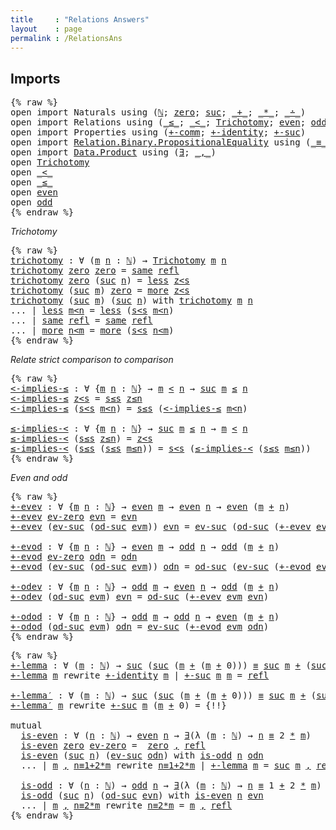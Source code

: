 ```yaml
---
title     : "Relations Answers"
layout    : page
permalink : /RelationsAns
---
```


## Imports

<pre class="Agda">{% raw %}
<a name="110" class="Keyword"
      >open</a
      ><a name="114"
      > </a
      ><a name="115" class="Keyword"
      >import</a
      ><a name="121"
      > </a
      ><a name="122" class="Module"
      >Naturals</a
      ><a name="130"
      > </a
      ><a name="131" class="Keyword"
      >using</a
      ><a name="136"
      > </a
      ><a name="137" class="Symbol"
      >(</a
      ><a name="138" href="Naturals.html#1064" class="Datatype"
      >&#8469;</a
      ><a name="139" class="Symbol"
      >;</a
      ><a name="140"
      > </a
      ><a name="141" href="Naturals.html#1080" class="InductiveConstructor"
      >zero</a
      ><a name="145" class="Symbol"
      >;</a
      ><a name="146"
      > </a
      ><a name="147" href="Naturals.html#1091" class="InductiveConstructor"
      >suc</a
      ><a name="150" class="Symbol"
      >;</a
      ><a name="151"
      > </a
      ><a name="152" href="Naturals.html#9439" class="Primitive Operator"
      >_+_</a
      ><a name="155" class="Symbol"
      >;</a
      ><a name="156"
      > </a
      ><a name="157" href="Naturals.html#12016" class="Primitive Operator"
      >_*_</a
      ><a name="160" class="Symbol"
      >;</a
      ><a name="161"
      > </a
      ><a name="162" href="Naturals.html#13851" class="Primitive Operator"
      >_&#8760;_</a
      ><a name="165" class="Symbol"
      >)</a
      ><a name="166"
      >
</a
      ><a name="167" class="Keyword"
      >open</a
      ><a name="171"
      > </a
      ><a name="172" class="Keyword"
      >import</a
      ><a name="178"
      > </a
      ><a name="179" class="Module"
      >Relations</a
      ><a name="188"
      > </a
      ><a name="189" class="Keyword"
      >using</a
      ><a name="194"
      > </a
      ><a name="195" class="Symbol"
      >(</a
      ><a name="196" href="Relations.html#1114" class="Datatype Operator"
      >_&#8804;_</a
      ><a name="199" class="Symbol"
      >;</a
      ><a name="200"
      > </a
      ><a name="201" href="Relations.html#15375" class="Datatype Operator"
      >_&lt;_</a
      ><a name="204" class="Symbol"
      >;</a
      ><a name="205"
      > </a
      ><a name="206" href="Relations.html#16129" class="Datatype"
      >Trichotomy</a
      ><a name="216" class="Symbol"
      >;</a
      ><a name="217"
      > </a
      ><a name="218" href="Relations.html#17213" class="Datatype"
      >even</a
      ><a name="222" class="Symbol"
      >;</a
      ><a name="223"
      > </a
      ><a name="224" href="Relations.html#17311" class="Datatype"
      >odd</a
      ><a name="227" class="Symbol"
      >)</a
      ><a name="228"
      >
</a
      ><a name="229" class="Keyword"
      >open</a
      ><a name="233"
      > </a
      ><a name="234" class="Keyword"
      >import</a
      ><a name="240"
      > </a
      ><a name="241" class="Module"
      >Properties</a
      ><a name="251"
      > </a
      ><a name="252" class="Keyword"
      >using</a
      ><a name="257"
      > </a
      ><a name="258" class="Symbol"
      >(</a
      ><a name="259" href="Properties.html#17070" class="Function"
      >+-comm</a
      ><a name="265" class="Symbol"
      >;</a
      ><a name="266"
      > </a
      ><a name="267" href="Properties.html#16853" class="Function"
      >+-identity</a
      ><a name="277" class="Symbol"
      >;</a
      ><a name="278"
      > </a
      ><a name="279" href="Properties.html#16962" class="Function"
      >+-suc</a
      ><a name="284" class="Symbol"
      >)</a
      ><a name="285"
      >
</a
      ><a name="286" class="Keyword"
      >open</a
      ><a name="290"
      > </a
      ><a name="291" class="Keyword"
      >import</a
      ><a name="297"
      > </a
      ><a name="298" href="https://agda.github.io/agda-stdlib/Relation.Binary.PropositionalEquality.html#1" class="Module"
      >Relation.Binary.PropositionalEquality</a
      ><a name="335"
      > </a
      ><a name="336" class="Keyword"
      >using</a
      ><a name="341"
      > </a
      ><a name="342" class="Symbol"
      >(</a
      ><a name="343" href="https://agda.github.io/agda-stdlib/Agda.Builtin.Equality.html#83" class="Datatype Operator"
      >_&#8801;_</a
      ><a name="346" class="Symbol"
      >;</a
      ><a name="347"
      > </a
      ><a name="348" href="https://agda.github.io/agda-stdlib/Agda.Builtin.Equality.html#140" class="InductiveConstructor"
      >refl</a
      ><a name="352" class="Symbol"
      >;</a
      ><a name="353"
      > </a
      ><a name="354" href="https://agda.github.io/agda-stdlib/Relation.Binary.PropositionalEquality.Core.html#565" class="Function"
      >sym</a
      ><a name="357" class="Symbol"
      >)</a
      ><a name="358"
      >
</a
      ><a name="359" class="Keyword"
      >open</a
      ><a name="363"
      > </a
      ><a name="364" class="Keyword"
      >import</a
      ><a name="370"
      > </a
      ><a name="371" href="https://agda.github.io/agda-stdlib/Data.Product.html#1" class="Module"
      >Data.Product</a
      ><a name="383"
      > </a
      ><a name="384" class="Keyword"
      >using</a
      ><a name="389"
      > </a
      ><a name="390" class="Symbol"
      >(</a
      ><a name="391" href="https://agda.github.io/agda-stdlib/Data.Product.html#823" class="Function"
      >&#8707;</a
      ><a name="392" class="Symbol"
      >;</a
      ><a name="393"
      > </a
      ><a name="394" href="https://agda.github.io/agda-stdlib/Data.Product.html#509" class="InductiveConstructor Operator"
      >_,_</a
      ><a name="397" class="Symbol"
      >)</a
      ><a name="398"
      >
</a
      ><a name="399" class="Keyword"
      >open</a
      ><a name="403"
      > </a
      ><a name="404" href="Relations.html#16129" class="Module"
      >Trichotomy</a
      ><a name="414"
      >
</a
      ><a name="415" class="Keyword"
      >open</a
      ><a name="419"
      > </a
      ><a name="420" href="Relations.html#15375" class="Module Operator"
      >_&lt;_</a
      ><a name="423"
      >
</a
      ><a name="424" class="Keyword"
      >open</a
      ><a name="428"
      > </a
      ><a name="429" href="Relations.html#1114" class="Module Operator"
      >_&#8804;_</a
      ><a name="432"
      >
</a
      ><a name="433" class="Keyword"
      >open</a
      ><a name="437"
      > </a
      ><a name="438" href="Relations.html#17213" class="Module"
      >even</a
      ><a name="442"
      >
</a
      ><a name="443" class="Keyword"
      >open</a
      ><a name="447"
      > </a
      ><a name="448" href="Relations.html#17311" class="Module"
      >odd</a
      >
{% endraw %}</pre>

*Trichotomy*

<pre class="Agda">{% raw %}
<a name="491" href="RelationsAns.html#491" class="Function"
      >trichotomy</a
      ><a name="501"
      > </a
      ><a name="502" class="Symbol"
      >:</a
      ><a name="503"
      > </a
      ><a name="504" class="Symbol"
      >&#8704;</a
      ><a name="505"
      > </a
      ><a name="506" class="Symbol"
      >(</a
      ><a name="507" href="RelationsAns.html#507" class="Bound"
      >m</a
      ><a name="508"
      > </a
      ><a name="509" href="RelationsAns.html#509" class="Bound"
      >n</a
      ><a name="510"
      > </a
      ><a name="511" class="Symbol"
      >:</a
      ><a name="512"
      > </a
      ><a name="513" href="Naturals.html#1064" class="Datatype"
      >&#8469;</a
      ><a name="514" class="Symbol"
      >)</a
      ><a name="515"
      > </a
      ><a name="516" class="Symbol"
      >&#8594;</a
      ><a name="517"
      > </a
      ><a name="518" href="Relations.html#16129" class="Datatype"
      >Trichotomy</a
      ><a name="528"
      > </a
      ><a name="529" href="RelationsAns.html#507" class="Bound"
      >m</a
      ><a name="530"
      > </a
      ><a name="531" href="RelationsAns.html#509" class="Bound"
      >n</a
      ><a name="532"
      >
</a
      ><a name="533" href="RelationsAns.html#491" class="Function"
      >trichotomy</a
      ><a name="543"
      > </a
      ><a name="544" href="Naturals.html#1080" class="InductiveConstructor"
      >zero</a
      ><a name="548"
      > </a
      ><a name="549" href="Naturals.html#1080" class="InductiveConstructor"
      >zero</a
      ><a name="553"
      > </a
      ><a name="554" class="Symbol"
      >=</a
      ><a name="555"
      > </a
      ><a name="556" href="Relations.html#16208" class="InductiveConstructor"
      >same</a
      ><a name="560"
      > </a
      ><a name="561" href="https://agda.github.io/agda-stdlib/Agda.Builtin.Equality.html#140" class="InductiveConstructor"
      >refl</a
      ><a name="565"
      >
</a
      ><a name="566" href="RelationsAns.html#491" class="Function"
      >trichotomy</a
      ><a name="576"
      > </a
      ><a name="577" href="Naturals.html#1080" class="InductiveConstructor"
      >zero</a
      ><a name="581"
      > </a
      ><a name="582" class="Symbol"
      >(</a
      ><a name="583" href="Naturals.html#1091" class="InductiveConstructor"
      >suc</a
      ><a name="586"
      > </a
      ><a name="587" href="RelationsAns.html#587" class="Bound"
      >n</a
      ><a name="588" class="Symbol"
      >)</a
      ><a name="589"
      > </a
      ><a name="590" class="Symbol"
      >=</a
      ><a name="591"
      > </a
      ><a name="592" href="Relations.html#16162" class="InductiveConstructor"
      >less</a
      ><a name="596"
      > </a
      ><a name="597" href="Relations.html#15401" class="InductiveConstructor"
      >z&lt;s</a
      ><a name="600"
      >
</a
      ><a name="601" href="RelationsAns.html#491" class="Function"
      >trichotomy</a
      ><a name="611"
      > </a
      ><a name="612" class="Symbol"
      >(</a
      ><a name="613" href="Naturals.html#1091" class="InductiveConstructor"
      >suc</a
      ><a name="616"
      > </a
      ><a name="617" href="RelationsAns.html#617" class="Bound"
      >m</a
      ><a name="618" class="Symbol"
      >)</a
      ><a name="619"
      > </a
      ><a name="620" href="Naturals.html#1080" class="InductiveConstructor"
      >zero</a
      ><a name="624"
      > </a
      ><a name="625" class="Symbol"
      >=</a
      ><a name="626"
      > </a
      ><a name="627" href="Relations.html#16254" class="InductiveConstructor"
      >more</a
      ><a name="631"
      > </a
      ><a name="632" href="Relations.html#15401" class="InductiveConstructor"
      >z&lt;s</a
      ><a name="635"
      >
</a
      ><a name="636" href="RelationsAns.html#491" class="Function"
      >trichotomy</a
      ><a name="646"
      > </a
      ><a name="647" class="Symbol"
      >(</a
      ><a name="648" href="Naturals.html#1091" class="InductiveConstructor"
      >suc</a
      ><a name="651"
      > </a
      ><a name="652" href="RelationsAns.html#652" class="Bound"
      >m</a
      ><a name="653" class="Symbol"
      >)</a
      ><a name="654"
      > </a
      ><a name="655" class="Symbol"
      >(</a
      ><a name="656" href="Naturals.html#1091" class="InductiveConstructor"
      >suc</a
      ><a name="659"
      > </a
      ><a name="660" href="RelationsAns.html#660" class="Bound"
      >n</a
      ><a name="661" class="Symbol"
      >)</a
      ><a name="662"
      > </a
      ><a name="663" class="Keyword"
      >with</a
      ><a name="667"
      > </a
      ><a name="668" href="RelationsAns.html#491" class="Function"
      >trichotomy</a
      ><a name="678"
      > </a
      ><a name="679" href="RelationsAns.html#652" class="Bound"
      >m</a
      ><a name="680"
      > </a
      ><a name="681" href="RelationsAns.html#660" class="Bound"
      >n</a
      ><a name="682"
      >
</a
      ><a name="683" class="Symbol"
      >...</a
      ><a name="686"
      > </a
      ><a name="687" class="Symbol"
      >|</a
      ><a name="688"
      > </a
      ><a name="689" href="Relations.html#16162" class="InductiveConstructor"
      >less</a
      ><a name="693"
      > </a
      ><a name="694" href="RelationsAns.html#694" class="Bound"
      >m&lt;n</a
      ><a name="697"
      > </a
      ><a name="698" class="Symbol"
      >=</a
      ><a name="699"
      > </a
      ><a name="700" href="Relations.html#16162" class="InductiveConstructor"
      >less</a
      ><a name="704"
      > </a
      ><a name="705" class="Symbol"
      >(</a
      ><a name="706" href="Relations.html#15434" class="InductiveConstructor"
      >s&lt;s</a
      ><a name="709"
      > </a
      ><a name="710" href="RelationsAns.html#694" class="Bound"
      >m&lt;n</a
      ><a name="713" class="Symbol"
      >)</a
      ><a name="714"
      >
</a
      ><a name="715" class="Symbol"
      >...</a
      ><a name="718"
      > </a
      ><a name="719" class="Symbol"
      >|</a
      ><a name="720"
      > </a
      ><a name="721" href="Relations.html#16208" class="InductiveConstructor"
      >same</a
      ><a name="725"
      > </a
      ><a name="726" href="https://agda.github.io/agda-stdlib/Agda.Builtin.Equality.html#140" class="InductiveConstructor"
      >refl</a
      ><a name="730"
      > </a
      ><a name="731" class="Symbol"
      >=</a
      ><a name="732"
      > </a
      ><a name="733" href="Relations.html#16208" class="InductiveConstructor"
      >same</a
      ><a name="737"
      > </a
      ><a name="738" href="https://agda.github.io/agda-stdlib/Agda.Builtin.Equality.html#140" class="InductiveConstructor"
      >refl</a
      ><a name="742"
      >
</a
      ><a name="743" class="Symbol"
      >...</a
      ><a name="746"
      > </a
      ><a name="747" class="Symbol"
      >|</a
      ><a name="748"
      > </a
      ><a name="749" href="Relations.html#16254" class="InductiveConstructor"
      >more</a
      ><a name="753"
      > </a
      ><a name="754" href="RelationsAns.html#754" class="Bound"
      >n&lt;m</a
      ><a name="757"
      > </a
      ><a name="758" class="Symbol"
      >=</a
      ><a name="759"
      > </a
      ><a name="760" href="Relations.html#16254" class="InductiveConstructor"
      >more</a
      ><a name="764"
      > </a
      ><a name="765" class="Symbol"
      >(</a
      ><a name="766" href="Relations.html#15434" class="InductiveConstructor"
      >s&lt;s</a
      ><a name="769"
      > </a
      ><a name="770" href="RelationsAns.html#754" class="Bound"
      >n&lt;m</a
      ><a name="773" class="Symbol"
      >)</a
      >
{% endraw %}</pre>

*Relate strict comparison to comparison*

<pre class="Agda">{% raw %}
<a name="842" href="RelationsAns.html#842" class="Function"
      >&lt;-implies-&#8804;</a
      ><a name="853"
      > </a
      ><a name="854" class="Symbol"
      >:</a
      ><a name="855"
      > </a
      ><a name="856" class="Symbol"
      >&#8704;</a
      ><a name="857"
      > </a
      ><a name="858" class="Symbol"
      >{</a
      ><a name="859" href="RelationsAns.html#859" class="Bound"
      >m</a
      ><a name="860"
      > </a
      ><a name="861" href="RelationsAns.html#861" class="Bound"
      >n</a
      ><a name="862"
      > </a
      ><a name="863" class="Symbol"
      >:</a
      ><a name="864"
      > </a
      ><a name="865" href="Naturals.html#1064" class="Datatype"
      >&#8469;</a
      ><a name="866" class="Symbol"
      >}</a
      ><a name="867"
      > </a
      ><a name="868" class="Symbol"
      >&#8594;</a
      ><a name="869"
      > </a
      ><a name="870" href="RelationsAns.html#859" class="Bound"
      >m</a
      ><a name="871"
      > </a
      ><a name="872" href="Relations.html#15375" class="Datatype Operator"
      >&lt;</a
      ><a name="873"
      > </a
      ><a name="874" href="RelationsAns.html#861" class="Bound"
      >n</a
      ><a name="875"
      > </a
      ><a name="876" class="Symbol"
      >&#8594;</a
      ><a name="877"
      > </a
      ><a name="878" href="Naturals.html#1091" class="InductiveConstructor"
      >suc</a
      ><a name="881"
      > </a
      ><a name="882" href="RelationsAns.html#859" class="Bound"
      >m</a
      ><a name="883"
      > </a
      ><a name="884" href="Relations.html#1114" class="Datatype Operator"
      >&#8804;</a
      ><a name="885"
      > </a
      ><a name="886" href="RelationsAns.html#861" class="Bound"
      >n</a
      ><a name="887"
      >
</a
      ><a name="888" href="RelationsAns.html#842" class="Function"
      >&lt;-implies-&#8804;</a
      ><a name="899"
      > </a
      ><a name="900" href="Relations.html#15401" class="InductiveConstructor"
      >z&lt;s</a
      ><a name="903"
      > </a
      ><a name="904" class="Symbol"
      >=</a
      ><a name="905"
      > </a
      ><a name="906" href="Relations.html#1169" class="InductiveConstructor"
      >s&#8804;s</a
      ><a name="909"
      > </a
      ><a name="910" href="Relations.html#1140" class="InductiveConstructor"
      >z&#8804;n</a
      ><a name="913"
      >
</a
      ><a name="914" href="RelationsAns.html#842" class="Function"
      >&lt;-implies-&#8804;</a
      ><a name="925"
      > </a
      ><a name="926" class="Symbol"
      >(</a
      ><a name="927" href="Relations.html#15434" class="InductiveConstructor"
      >s&lt;s</a
      ><a name="930"
      > </a
      ><a name="931" href="RelationsAns.html#931" class="Bound"
      >m&lt;n</a
      ><a name="934" class="Symbol"
      >)</a
      ><a name="935"
      > </a
      ><a name="936" class="Symbol"
      >=</a
      ><a name="937"
      > </a
      ><a name="938" href="Relations.html#1169" class="InductiveConstructor"
      >s&#8804;s</a
      ><a name="941"
      > </a
      ><a name="942" class="Symbol"
      >(</a
      ><a name="943" href="RelationsAns.html#842" class="Function"
      >&lt;-implies-&#8804;</a
      ><a name="954"
      > </a
      ><a name="955" href="RelationsAns.html#931" class="Bound"
      >m&lt;n</a
      ><a name="958" class="Symbol"
      >)</a
      ><a name="959"
      >

</a
      ><a name="961" href="RelationsAns.html#961" class="Function"
      >&#8804;-implies-&lt;</a
      ><a name="972"
      > </a
      ><a name="973" class="Symbol"
      >:</a
      ><a name="974"
      > </a
      ><a name="975" class="Symbol"
      >&#8704;</a
      ><a name="976"
      > </a
      ><a name="977" class="Symbol"
      >{</a
      ><a name="978" href="RelationsAns.html#978" class="Bound"
      >m</a
      ><a name="979"
      > </a
      ><a name="980" href="RelationsAns.html#980" class="Bound"
      >n</a
      ><a name="981"
      > </a
      ><a name="982" class="Symbol"
      >:</a
      ><a name="983"
      > </a
      ><a name="984" href="Naturals.html#1064" class="Datatype"
      >&#8469;</a
      ><a name="985" class="Symbol"
      >}</a
      ><a name="986"
      > </a
      ><a name="987" class="Symbol"
      >&#8594;</a
      ><a name="988"
      > </a
      ><a name="989" href="Naturals.html#1091" class="InductiveConstructor"
      >suc</a
      ><a name="992"
      > </a
      ><a name="993" href="RelationsAns.html#978" class="Bound"
      >m</a
      ><a name="994"
      > </a
      ><a name="995" href="Relations.html#1114" class="Datatype Operator"
      >&#8804;</a
      ><a name="996"
      > </a
      ><a name="997" href="RelationsAns.html#980" class="Bound"
      >n</a
      ><a name="998"
      > </a
      ><a name="999" class="Symbol"
      >&#8594;</a
      ><a name="1000"
      > </a
      ><a name="1001" href="RelationsAns.html#978" class="Bound"
      >m</a
      ><a name="1002"
      > </a
      ><a name="1003" href="Relations.html#15375" class="Datatype Operator"
      >&lt;</a
      ><a name="1004"
      > </a
      ><a name="1005" href="RelationsAns.html#980" class="Bound"
      >n</a
      ><a name="1006"
      >
</a
      ><a name="1007" href="RelationsAns.html#961" class="Function"
      >&#8804;-implies-&lt;</a
      ><a name="1018"
      > </a
      ><a name="1019" class="Symbol"
      >(</a
      ><a name="1020" href="Relations.html#1169" class="InductiveConstructor"
      >s&#8804;s</a
      ><a name="1023"
      > </a
      ><a name="1024" href="Relations.html#1140" class="InductiveConstructor"
      >z&#8804;n</a
      ><a name="1027" class="Symbol"
      >)</a
      ><a name="1028"
      > </a
      ><a name="1029" class="Symbol"
      >=</a
      ><a name="1030"
      > </a
      ><a name="1031" href="Relations.html#15401" class="InductiveConstructor"
      >z&lt;s</a
      ><a name="1034"
      >
</a
      ><a name="1035" href="RelationsAns.html#961" class="Function"
      >&#8804;-implies-&lt;</a
      ><a name="1046"
      > </a
      ><a name="1047" class="Symbol"
      >(</a
      ><a name="1048" href="Relations.html#1169" class="InductiveConstructor"
      >s&#8804;s</a
      ><a name="1051"
      > </a
      ><a name="1052" class="Symbol"
      >(</a
      ><a name="1053" href="Relations.html#1169" class="InductiveConstructor"
      >s&#8804;s</a
      ><a name="1056"
      > </a
      ><a name="1057" href="RelationsAns.html#1057" class="Bound"
      >m&#8804;n</a
      ><a name="1060" class="Symbol"
      >))</a
      ><a name="1062"
      > </a
      ><a name="1063" class="Symbol"
      >=</a
      ><a name="1064"
      > </a
      ><a name="1065" href="Relations.html#15434" class="InductiveConstructor"
      >s&lt;s</a
      ><a name="1068"
      > </a
      ><a name="1069" class="Symbol"
      >(</a
      ><a name="1070" href="RelationsAns.html#961" class="Function"
      >&#8804;-implies-&lt;</a
      ><a name="1081"
      > </a
      ><a name="1082" class="Symbol"
      >(</a
      ><a name="1083" href="Relations.html#1169" class="InductiveConstructor"
      >s&#8804;s</a
      ><a name="1086"
      > </a
      ><a name="1087" href="RelationsAns.html#1057" class="Bound"
      >m&#8804;n</a
      ><a name="1090" class="Symbol"
      >))</a
      >
{% endraw %}</pre>

*Even and odd*

<pre class="Agda">{% raw %}
<a name="1134" href="RelationsAns.html#1134" class="Function"
      >+-evev</a
      ><a name="1140"
      > </a
      ><a name="1141" class="Symbol"
      >:</a
      ><a name="1142"
      > </a
      ><a name="1143" class="Symbol"
      >&#8704;</a
      ><a name="1144"
      > </a
      ><a name="1145" class="Symbol"
      >{</a
      ><a name="1146" href="RelationsAns.html#1146" class="Bound"
      >m</a
      ><a name="1147"
      > </a
      ><a name="1148" href="RelationsAns.html#1148" class="Bound"
      >n</a
      ><a name="1149"
      > </a
      ><a name="1150" class="Symbol"
      >:</a
      ><a name="1151"
      > </a
      ><a name="1152" href="Naturals.html#1064" class="Datatype"
      >&#8469;</a
      ><a name="1153" class="Symbol"
      >}</a
      ><a name="1154"
      > </a
      ><a name="1155" class="Symbol"
      >&#8594;</a
      ><a name="1156"
      > </a
      ><a name="1157" href="Relations.html#17213" class="Datatype"
      >even</a
      ><a name="1161"
      > </a
      ><a name="1162" href="RelationsAns.html#1146" class="Bound"
      >m</a
      ><a name="1163"
      > </a
      ><a name="1164" class="Symbol"
      >&#8594;</a
      ><a name="1165"
      > </a
      ><a name="1166" href="Relations.html#17213" class="Datatype"
      >even</a
      ><a name="1170"
      > </a
      ><a name="1171" href="RelationsAns.html#1148" class="Bound"
      >n</a
      ><a name="1172"
      > </a
      ><a name="1173" class="Symbol"
      >&#8594;</a
      ><a name="1174"
      > </a
      ><a name="1175" href="Relations.html#17213" class="Datatype"
      >even</a
      ><a name="1179"
      > </a
      ><a name="1180" class="Symbol"
      >(</a
      ><a name="1181" href="RelationsAns.html#1146" class="Bound"
      >m</a
      ><a name="1182"
      > </a
      ><a name="1183" href="Naturals.html#9439" class="Primitive Operator"
      >+</a
      ><a name="1184"
      > </a
      ><a name="1185" href="RelationsAns.html#1148" class="Bound"
      >n</a
      ><a name="1186" class="Symbol"
      >)</a
      ><a name="1187"
      >
</a
      ><a name="1188" href="RelationsAns.html#1134" class="Function"
      >+-evev</a
      ><a name="1194"
      > </a
      ><a name="1195" href="Relations.html#17238" class="InductiveConstructor"
      >ev-zero</a
      ><a name="1202"
      > </a
      ><a name="1203" href="RelationsAns.html#1203" class="Bound"
      >evn</a
      ><a name="1206"
      > </a
      ><a name="1207" class="Symbol"
      >=</a
      ><a name="1208"
      > </a
      ><a name="1209" href="RelationsAns.html#1203" class="Bound"
      >evn</a
      ><a name="1212"
      >
</a
      ><a name="1213" href="RelationsAns.html#1134" class="Function"
      >+-evev</a
      ><a name="1219"
      > </a
      ><a name="1220" class="Symbol"
      >(</a
      ><a name="1221" href="Relations.html#17262" class="InductiveConstructor"
      >ev-suc</a
      ><a name="1227"
      > </a
      ><a name="1228" class="Symbol"
      >(</a
      ><a name="1229" href="Relations.html#17335" class="InductiveConstructor"
      >od-suc</a
      ><a name="1235"
      > </a
      ><a name="1236" href="RelationsAns.html#1236" class="Bound"
      >evm</a
      ><a name="1239" class="Symbol"
      >))</a
      ><a name="1241"
      > </a
      ><a name="1242" href="RelationsAns.html#1242" class="Bound"
      >evn</a
      ><a name="1245"
      > </a
      ><a name="1246" class="Symbol"
      >=</a
      ><a name="1247"
      > </a
      ><a name="1248" href="Relations.html#17262" class="InductiveConstructor"
      >ev-suc</a
      ><a name="1254"
      > </a
      ><a name="1255" class="Symbol"
      >(</a
      ><a name="1256" href="Relations.html#17335" class="InductiveConstructor"
      >od-suc</a
      ><a name="1262"
      > </a
      ><a name="1263" class="Symbol"
      >(</a
      ><a name="1264" href="RelationsAns.html#1134" class="Function"
      >+-evev</a
      ><a name="1270"
      > </a
      ><a name="1271" href="RelationsAns.html#1236" class="Bound"
      >evm</a
      ><a name="1274"
      > </a
      ><a name="1275" href="RelationsAns.html#1242" class="Bound"
      >evn</a
      ><a name="1278" class="Symbol"
      >))</a
      ><a name="1280"
      >

</a
      ><a name="1282" href="RelationsAns.html#1282" class="Function"
      >+-evod</a
      ><a name="1288"
      > </a
      ><a name="1289" class="Symbol"
      >:</a
      ><a name="1290"
      > </a
      ><a name="1291" class="Symbol"
      >&#8704;</a
      ><a name="1292"
      > </a
      ><a name="1293" class="Symbol"
      >{</a
      ><a name="1294" href="RelationsAns.html#1294" class="Bound"
      >m</a
      ><a name="1295"
      > </a
      ><a name="1296" href="RelationsAns.html#1296" class="Bound"
      >n</a
      ><a name="1297"
      > </a
      ><a name="1298" class="Symbol"
      >:</a
      ><a name="1299"
      > </a
      ><a name="1300" href="Naturals.html#1064" class="Datatype"
      >&#8469;</a
      ><a name="1301" class="Symbol"
      >}</a
      ><a name="1302"
      > </a
      ><a name="1303" class="Symbol"
      >&#8594;</a
      ><a name="1304"
      > </a
      ><a name="1305" href="Relations.html#17213" class="Datatype"
      >even</a
      ><a name="1309"
      > </a
      ><a name="1310" href="RelationsAns.html#1294" class="Bound"
      >m</a
      ><a name="1311"
      > </a
      ><a name="1312" class="Symbol"
      >&#8594;</a
      ><a name="1313"
      > </a
      ><a name="1314" href="Relations.html#17311" class="Datatype"
      >odd</a
      ><a name="1317"
      > </a
      ><a name="1318" href="RelationsAns.html#1296" class="Bound"
      >n</a
      ><a name="1319"
      > </a
      ><a name="1320" class="Symbol"
      >&#8594;</a
      ><a name="1321"
      > </a
      ><a name="1322" href="Relations.html#17311" class="Datatype"
      >odd</a
      ><a name="1325"
      > </a
      ><a name="1326" class="Symbol"
      >(</a
      ><a name="1327" href="RelationsAns.html#1294" class="Bound"
      >m</a
      ><a name="1328"
      > </a
      ><a name="1329" href="Naturals.html#9439" class="Primitive Operator"
      >+</a
      ><a name="1330"
      > </a
      ><a name="1331" href="RelationsAns.html#1296" class="Bound"
      >n</a
      ><a name="1332" class="Symbol"
      >)</a
      ><a name="1333"
      >
</a
      ><a name="1334" href="RelationsAns.html#1282" class="Function"
      >+-evod</a
      ><a name="1340"
      > </a
      ><a name="1341" href="Relations.html#17238" class="InductiveConstructor"
      >ev-zero</a
      ><a name="1348"
      > </a
      ><a name="1349" href="RelationsAns.html#1349" class="Bound"
      >odn</a
      ><a name="1352"
      > </a
      ><a name="1353" class="Symbol"
      >=</a
      ><a name="1354"
      > </a
      ><a name="1355" href="RelationsAns.html#1349" class="Bound"
      >odn</a
      ><a name="1358"
      >
</a
      ><a name="1359" href="RelationsAns.html#1282" class="Function"
      >+-evod</a
      ><a name="1365"
      > </a
      ><a name="1366" class="Symbol"
      >(</a
      ><a name="1367" href="Relations.html#17262" class="InductiveConstructor"
      >ev-suc</a
      ><a name="1373"
      > </a
      ><a name="1374" class="Symbol"
      >(</a
      ><a name="1375" href="Relations.html#17335" class="InductiveConstructor"
      >od-suc</a
      ><a name="1381"
      > </a
      ><a name="1382" href="RelationsAns.html#1382" class="Bound"
      >evm</a
      ><a name="1385" class="Symbol"
      >))</a
      ><a name="1387"
      > </a
      ><a name="1388" href="RelationsAns.html#1388" class="Bound"
      >odn</a
      ><a name="1391"
      > </a
      ><a name="1392" class="Symbol"
      >=</a
      ><a name="1393"
      > </a
      ><a name="1394" href="Relations.html#17335" class="InductiveConstructor"
      >od-suc</a
      ><a name="1400"
      > </a
      ><a name="1401" class="Symbol"
      >(</a
      ><a name="1402" href="Relations.html#17262" class="InductiveConstructor"
      >ev-suc</a
      ><a name="1408"
      > </a
      ><a name="1409" class="Symbol"
      >(</a
      ><a name="1410" href="RelationsAns.html#1282" class="Function"
      >+-evod</a
      ><a name="1416"
      > </a
      ><a name="1417" href="RelationsAns.html#1382" class="Bound"
      >evm</a
      ><a name="1420"
      > </a
      ><a name="1421" href="RelationsAns.html#1388" class="Bound"
      >odn</a
      ><a name="1424" class="Symbol"
      >))</a
      ><a name="1426"
      >

</a
      ><a name="1428" href="RelationsAns.html#1428" class="Function"
      >+-odev</a
      ><a name="1434"
      > </a
      ><a name="1435" class="Symbol"
      >:</a
      ><a name="1436"
      > </a
      ><a name="1437" class="Symbol"
      >&#8704;</a
      ><a name="1438"
      > </a
      ><a name="1439" class="Symbol"
      >{</a
      ><a name="1440" href="RelationsAns.html#1440" class="Bound"
      >m</a
      ><a name="1441"
      > </a
      ><a name="1442" href="RelationsAns.html#1442" class="Bound"
      >n</a
      ><a name="1443"
      > </a
      ><a name="1444" class="Symbol"
      >:</a
      ><a name="1445"
      > </a
      ><a name="1446" href="Naturals.html#1064" class="Datatype"
      >&#8469;</a
      ><a name="1447" class="Symbol"
      >}</a
      ><a name="1448"
      > </a
      ><a name="1449" class="Symbol"
      >&#8594;</a
      ><a name="1450"
      > </a
      ><a name="1451" href="Relations.html#17311" class="Datatype"
      >odd</a
      ><a name="1454"
      > </a
      ><a name="1455" href="RelationsAns.html#1440" class="Bound"
      >m</a
      ><a name="1456"
      > </a
      ><a name="1457" class="Symbol"
      >&#8594;</a
      ><a name="1458"
      > </a
      ><a name="1459" href="Relations.html#17213" class="Datatype"
      >even</a
      ><a name="1463"
      > </a
      ><a name="1464" href="RelationsAns.html#1442" class="Bound"
      >n</a
      ><a name="1465"
      > </a
      ><a name="1466" class="Symbol"
      >&#8594;</a
      ><a name="1467"
      > </a
      ><a name="1468" href="Relations.html#17311" class="Datatype"
      >odd</a
      ><a name="1471"
      > </a
      ><a name="1472" class="Symbol"
      >(</a
      ><a name="1473" href="RelationsAns.html#1440" class="Bound"
      >m</a
      ><a name="1474"
      > </a
      ><a name="1475" href="Naturals.html#9439" class="Primitive Operator"
      >+</a
      ><a name="1476"
      > </a
      ><a name="1477" href="RelationsAns.html#1442" class="Bound"
      >n</a
      ><a name="1478" class="Symbol"
      >)</a
      ><a name="1479"
      >
</a
      ><a name="1480" href="RelationsAns.html#1428" class="Function"
      >+-odev</a
      ><a name="1486"
      > </a
      ><a name="1487" class="Symbol"
      >(</a
      ><a name="1488" href="Relations.html#17335" class="InductiveConstructor"
      >od-suc</a
      ><a name="1494"
      > </a
      ><a name="1495" href="RelationsAns.html#1495" class="Bound"
      >evm</a
      ><a name="1498" class="Symbol"
      >)</a
      ><a name="1499"
      > </a
      ><a name="1500" href="RelationsAns.html#1500" class="Bound"
      >evn</a
      ><a name="1503"
      > </a
      ><a name="1504" class="Symbol"
      >=</a
      ><a name="1505"
      > </a
      ><a name="1506" href="Relations.html#17335" class="InductiveConstructor"
      >od-suc</a
      ><a name="1512"
      > </a
      ><a name="1513" class="Symbol"
      >(</a
      ><a name="1514" href="RelationsAns.html#1134" class="Function"
      >+-evev</a
      ><a name="1520"
      > </a
      ><a name="1521" href="RelationsAns.html#1495" class="Bound"
      >evm</a
      ><a name="1524"
      > </a
      ><a name="1525" href="RelationsAns.html#1500" class="Bound"
      >evn</a
      ><a name="1528" class="Symbol"
      >)</a
      ><a name="1529"
      >

</a
      ><a name="1531" href="RelationsAns.html#1531" class="Function"
      >+-odod</a
      ><a name="1537"
      > </a
      ><a name="1538" class="Symbol"
      >:</a
      ><a name="1539"
      > </a
      ><a name="1540" class="Symbol"
      >&#8704;</a
      ><a name="1541"
      > </a
      ><a name="1542" class="Symbol"
      >{</a
      ><a name="1543" href="RelationsAns.html#1543" class="Bound"
      >m</a
      ><a name="1544"
      > </a
      ><a name="1545" href="RelationsAns.html#1545" class="Bound"
      >n</a
      ><a name="1546"
      > </a
      ><a name="1547" class="Symbol"
      >:</a
      ><a name="1548"
      > </a
      ><a name="1549" href="Naturals.html#1064" class="Datatype"
      >&#8469;</a
      ><a name="1550" class="Symbol"
      >}</a
      ><a name="1551"
      > </a
      ><a name="1552" class="Symbol"
      >&#8594;</a
      ><a name="1553"
      > </a
      ><a name="1554" href="Relations.html#17311" class="Datatype"
      >odd</a
      ><a name="1557"
      > </a
      ><a name="1558" href="RelationsAns.html#1543" class="Bound"
      >m</a
      ><a name="1559"
      > </a
      ><a name="1560" class="Symbol"
      >&#8594;</a
      ><a name="1561"
      > </a
      ><a name="1562" href="Relations.html#17311" class="Datatype"
      >odd</a
      ><a name="1565"
      > </a
      ><a name="1566" href="RelationsAns.html#1545" class="Bound"
      >n</a
      ><a name="1567"
      > </a
      ><a name="1568" class="Symbol"
      >&#8594;</a
      ><a name="1569"
      > </a
      ><a name="1570" href="Relations.html#17213" class="Datatype"
      >even</a
      ><a name="1574"
      > </a
      ><a name="1575" class="Symbol"
      >(</a
      ><a name="1576" href="RelationsAns.html#1543" class="Bound"
      >m</a
      ><a name="1577"
      > </a
      ><a name="1578" href="Naturals.html#9439" class="Primitive Operator"
      >+</a
      ><a name="1579"
      > </a
      ><a name="1580" href="RelationsAns.html#1545" class="Bound"
      >n</a
      ><a name="1581" class="Symbol"
      >)</a
      ><a name="1582"
      >
</a
      ><a name="1583" href="RelationsAns.html#1531" class="Function"
      >+-odod</a
      ><a name="1589"
      > </a
      ><a name="1590" class="Symbol"
      >(</a
      ><a name="1591" href="Relations.html#17335" class="InductiveConstructor"
      >od-suc</a
      ><a name="1597"
      > </a
      ><a name="1598" href="RelationsAns.html#1598" class="Bound"
      >evm</a
      ><a name="1601" class="Symbol"
      >)</a
      ><a name="1602"
      > </a
      ><a name="1603" href="RelationsAns.html#1603" class="Bound"
      >odn</a
      ><a name="1606"
      > </a
      ><a name="1607" class="Symbol"
      >=</a
      ><a name="1608"
      > </a
      ><a name="1609" href="Relations.html#17262" class="InductiveConstructor"
      >ev-suc</a
      ><a name="1615"
      > </a
      ><a name="1616" class="Symbol"
      >(</a
      ><a name="1617" href="RelationsAns.html#1282" class="Function"
      >+-evod</a
      ><a name="1623"
      > </a
      ><a name="1624" href="RelationsAns.html#1598" class="Bound"
      >evm</a
      ><a name="1627"
      > </a
      ><a name="1628" href="RelationsAns.html#1603" class="Bound"
      >odn</a
      ><a name="1631" class="Symbol"
      >)</a
      >
{% endraw %}</pre>

<pre class="Agda">{% raw %}
<a name="1658" href="RelationsAns.html#1658" class="Function"
      >+-lemma</a
      ><a name="1665"
      > </a
      ><a name="1666" class="Symbol"
      >:</a
      ><a name="1667"
      > </a
      ><a name="1668" class="Symbol"
      >&#8704;</a
      ><a name="1669"
      > </a
      ><a name="1670" class="Symbol"
      >(</a
      ><a name="1671" href="RelationsAns.html#1671" class="Bound"
      >m</a
      ><a name="1672"
      > </a
      ><a name="1673" class="Symbol"
      >:</a
      ><a name="1674"
      > </a
      ><a name="1675" href="Naturals.html#1064" class="Datatype"
      >&#8469;</a
      ><a name="1676" class="Symbol"
      >)</a
      ><a name="1677"
      > </a
      ><a name="1678" class="Symbol"
      >&#8594;</a
      ><a name="1679"
      > </a
      ><a name="1680" href="Naturals.html#1091" class="InductiveConstructor"
      >suc</a
      ><a name="1683"
      > </a
      ><a name="1684" class="Symbol"
      >(</a
      ><a name="1685" href="Naturals.html#1091" class="InductiveConstructor"
      >suc</a
      ><a name="1688"
      > </a
      ><a name="1689" class="Symbol"
      >(</a
      ><a name="1690" href="RelationsAns.html#1671" class="Bound"
      >m</a
      ><a name="1691"
      > </a
      ><a name="1692" href="Naturals.html#9439" class="Primitive Operator"
      >+</a
      ><a name="1693"
      > </a
      ><a name="1694" class="Symbol"
      >(</a
      ><a name="1695" href="RelationsAns.html#1671" class="Bound"
      >m</a
      ><a name="1696"
      > </a
      ><a name="1697" href="Naturals.html#9439" class="Primitive Operator"
      >+</a
      ><a name="1698"
      > </a
      ><a name="1699" class="Number"
      >0</a
      ><a name="1700" class="Symbol"
      >)))</a
      ><a name="1703"
      > </a
      ><a name="1704" href="https://agda.github.io/agda-stdlib/Agda.Builtin.Equality.html#83" class="Datatype Operator"
      >&#8801;</a
      ><a name="1705"
      > </a
      ><a name="1706" href="Naturals.html#1091" class="InductiveConstructor"
      >suc</a
      ><a name="1709"
      > </a
      ><a name="1710" href="RelationsAns.html#1671" class="Bound"
      >m</a
      ><a name="1711"
      > </a
      ><a name="1712" href="Naturals.html#9439" class="Primitive Operator"
      >+</a
      ><a name="1713"
      > </a
      ><a name="1714" class="Symbol"
      >(</a
      ><a name="1715" href="Naturals.html#1091" class="InductiveConstructor"
      >suc</a
      ><a name="1718"
      > </a
      ><a name="1719" href="RelationsAns.html#1671" class="Bound"
      >m</a
      ><a name="1720"
      > </a
      ><a name="1721" href="Naturals.html#9439" class="Primitive Operator"
      >+</a
      ><a name="1722"
      > </a
      ><a name="1723" class="Number"
      >0</a
      ><a name="1724" class="Symbol"
      >)</a
      ><a name="1725"
      >
</a
      ><a name="1726" href="RelationsAns.html#1658" class="Function"
      >+-lemma</a
      ><a name="1733"
      > </a
      ><a name="1734" href="RelationsAns.html#1734" class="Bound"
      >m</a
      ><a name="1735"
      > </a
      ><a name="1736" class="Keyword"
      >rewrite</a
      ><a name="1743"
      > </a
      ><a name="1744" href="Properties.html#16853" class="Function"
      >+-identity</a
      ><a name="1754"
      > </a
      ><a name="1755" href="RelationsAns.html#1734" class="Bound"
      >m</a
      ><a name="1756"
      > </a
      ><a name="1757" class="Symbol"
      >|</a
      ><a name="1758"
      > </a
      ><a name="1759" href="Properties.html#16962" class="Function"
      >+-suc</a
      ><a name="1764"
      > </a
      ><a name="1765" href="RelationsAns.html#1734" class="Bound"
      >m</a
      ><a name="1766"
      > </a
      ><a name="1767" href="RelationsAns.html#1734" class="Bound"
      >m</a
      ><a name="1768"
      > </a
      ><a name="1769" class="Symbol"
      >=</a
      ><a name="1770"
      > </a
      ><a name="1771" href="https://agda.github.io/agda-stdlib/Agda.Builtin.Equality.html#140" class="InductiveConstructor"
      >refl</a
      ><a name="1775"
      >

</a
      ><a name="1777" href="RelationsAns.html#1777" class="Function"
      >+-lemma&#8242;</a
      ><a name="1785"
      > </a
      ><a name="1786" class="Symbol"
      >:</a
      ><a name="1787"
      > </a
      ><a name="1788" class="Symbol"
      >&#8704;</a
      ><a name="1789"
      > </a
      ><a name="1790" class="Symbol"
      >(</a
      ><a name="1791" href="RelationsAns.html#1791" class="Bound"
      >m</a
      ><a name="1792"
      > </a
      ><a name="1793" class="Symbol"
      >:</a
      ><a name="1794"
      > </a
      ><a name="1795" href="Naturals.html#1064" class="Datatype"
      >&#8469;</a
      ><a name="1796" class="Symbol"
      >)</a
      ><a name="1797"
      > </a
      ><a name="1798" class="Symbol"
      >&#8594;</a
      ><a name="1799"
      > </a
      ><a name="1800" href="Naturals.html#1091" class="InductiveConstructor"
      >suc</a
      ><a name="1803"
      > </a
      ><a name="1804" class="Symbol"
      >(</a
      ><a name="1805" href="Naturals.html#1091" class="InductiveConstructor"
      >suc</a
      ><a name="1808"
      > </a
      ><a name="1809" class="Symbol"
      >(</a
      ><a name="1810" href="RelationsAns.html#1791" class="Bound"
      >m</a
      ><a name="1811"
      > </a
      ><a name="1812" href="Naturals.html#9439" class="Primitive Operator"
      >+</a
      ><a name="1813"
      > </a
      ><a name="1814" class="Symbol"
      >(</a
      ><a name="1815" href="RelationsAns.html#1791" class="Bound"
      >m</a
      ><a name="1816"
      > </a
      ><a name="1817" href="Naturals.html#9439" class="Primitive Operator"
      >+</a
      ><a name="1818"
      > </a
      ><a name="1819" class="Number"
      >0</a
      ><a name="1820" class="Symbol"
      >)))</a
      ><a name="1823"
      > </a
      ><a name="1824" href="https://agda.github.io/agda-stdlib/Agda.Builtin.Equality.html#83" class="Datatype Operator"
      >&#8801;</a
      ><a name="1825"
      > </a
      ><a name="1826" href="Naturals.html#1091" class="InductiveConstructor"
      >suc</a
      ><a name="1829"
      > </a
      ><a name="1830" href="RelationsAns.html#1791" class="Bound"
      >m</a
      ><a name="1831"
      > </a
      ><a name="1832" href="Naturals.html#9439" class="Primitive Operator"
      >+</a
      ><a name="1833"
      > </a
      ><a name="1834" class="Symbol"
      >(</a
      ><a name="1835" href="Naturals.html#1091" class="InductiveConstructor"
      >suc</a
      ><a name="1838"
      > </a
      ><a name="1839" href="RelationsAns.html#1791" class="Bound"
      >m</a
      ><a name="1840"
      > </a
      ><a name="1841" href="Naturals.html#9439" class="Primitive Operator"
      >+</a
      ><a name="1842"
      > </a
      ><a name="1843" class="Number"
      >0</a
      ><a name="1844" class="Symbol"
      >)</a
      ><a name="1845"
      >
</a
      ><a name="1846" href="RelationsAns.html#1777" class="Function"
      >+-lemma&#8242;</a
      ><a name="1854"
      > </a
      ><a name="1855" href="RelationsAns.html#1855" class="Bound"
      >m</a
      ><a name="1856"
      > </a
      ><a name="1857" class="Keyword"
      >rewrite</a
      ><a name="1864"
      > </a
      ><a name="1865" href="Properties.html#16962" class="Function"
      >+-suc</a
      ><a name="1870"
      > </a
      ><a name="1871" href="RelationsAns.html#1855" class="Bound"
      >m</a
      ><a name="1872"
      > </a
      ><a name="1873" class="Symbol"
      >(</a
      ><a name="1874" href="RelationsAns.html#1855" class="Bound"
      >m</a
      ><a name="1875"
      > </a
      ><a name="1876" href="Naturals.html#9439" class="Primitive Operator"
      >+</a
      ><a name="1877"
      > </a
      ><a name="1878" class="Number"
      >0</a
      ><a name="1879" class="Symbol"
      >)</a
      ><a name="1880"
      > </a
      ><a name="1881" class="Symbol"
      >=</a
      ><a name="1882"
      > </a
      ><a name="1883" class="Symbol"
      >{!!}</a
      ><a name="1887"
      >

</a
      ><a name="1889" class="Keyword"
      >mutual</a
      ><a name="1895"
      >
  </a
      ><a name="1898" href="RelationsAns.html#1898" class="Function"
      >is-even</a
      ><a name="1905"
      > </a
      ><a name="1906" class="Symbol"
      >:</a
      ><a name="1907"
      > </a
      ><a name="1908" class="Symbol"
      >&#8704;</a
      ><a name="1909"
      > </a
      ><a name="1910" class="Symbol"
      >(</a
      ><a name="1911" href="RelationsAns.html#1911" class="Bound"
      >n</a
      ><a name="1912"
      > </a
      ><a name="1913" class="Symbol"
      >:</a
      ><a name="1914"
      > </a
      ><a name="1915" href="Naturals.html#1064" class="Datatype"
      >&#8469;</a
      ><a name="1916" class="Symbol"
      >)</a
      ><a name="1917"
      > </a
      ><a name="1918" class="Symbol"
      >&#8594;</a
      ><a name="1919"
      > </a
      ><a name="1920" href="Relations.html#17213" class="Datatype"
      >even</a
      ><a name="1924"
      > </a
      ><a name="1925" href="RelationsAns.html#1911" class="Bound"
      >n</a
      ><a name="1926"
      > </a
      ><a name="1927" class="Symbol"
      >&#8594;</a
      ><a name="1928"
      > </a
      ><a name="1929" href="https://agda.github.io/agda-stdlib/Data.Product.html#823" class="Function"
      >&#8707;</a
      ><a name="1930" class="Symbol"
      >(&#955;</a
      ><a name="1932"
      > </a
      ><a name="1933" class="Symbol"
      >(</a
      ><a name="1934" href="RelationsAns.html#1934" class="Bound"
      >m</a
      ><a name="1935"
      > </a
      ><a name="1936" class="Symbol"
      >:</a
      ><a name="1937"
      > </a
      ><a name="1938" href="Naturals.html#1064" class="Datatype"
      >&#8469;</a
      ><a name="1939" class="Symbol"
      >)</a
      ><a name="1940"
      > </a
      ><a name="1941" class="Symbol"
      >&#8594;</a
      ><a name="1942"
      > </a
      ><a name="1943" href="RelationsAns.html#1911" class="Bound"
      >n</a
      ><a name="1944"
      > </a
      ><a name="1945" href="https://agda.github.io/agda-stdlib/Agda.Builtin.Equality.html#83" class="Datatype Operator"
      >&#8801;</a
      ><a name="1946"
      > </a
      ><a name="1947" class="Number"
      >2</a
      ><a name="1948"
      > </a
      ><a name="1949" href="Naturals.html#12016" class="Primitive Operator"
      >*</a
      ><a name="1950"
      > </a
      ><a name="1951" href="RelationsAns.html#1934" class="Bound"
      >m</a
      ><a name="1952" class="Symbol"
      >)</a
      ><a name="1953"
      >
  </a
      ><a name="1956" href="RelationsAns.html#1898" class="Function"
      >is-even</a
      ><a name="1963"
      > </a
      ><a name="1964" href="Naturals.html#1080" class="InductiveConstructor"
      >zero</a
      ><a name="1968"
      > </a
      ><a name="1969" href="Relations.html#17238" class="InductiveConstructor"
      >ev-zero</a
      ><a name="1976"
      > </a
      ><a name="1977" class="Symbol"
      >=</a
      ><a name="1978"
      >  </a
      ><a name="1980" href="Naturals.html#1080" class="InductiveConstructor"
      >zero</a
      ><a name="1984"
      > </a
      ><a name="1985" href="https://agda.github.io/agda-stdlib/Data.Product.html#509" class="InductiveConstructor Operator"
      >,</a
      ><a name="1986"
      > </a
      ><a name="1987" href="https://agda.github.io/agda-stdlib/Agda.Builtin.Equality.html#140" class="InductiveConstructor"
      >refl</a
      ><a name="1991"
      >
  </a
      ><a name="1994" href="RelationsAns.html#1898" class="Function"
      >is-even</a
      ><a name="2001"
      > </a
      ><a name="2002" class="Symbol"
      >(</a
      ><a name="2003" href="Naturals.html#1091" class="InductiveConstructor"
      >suc</a
      ><a name="2006"
      > </a
      ><a name="2007" href="RelationsAns.html#2007" class="Bound"
      >n</a
      ><a name="2008" class="Symbol"
      >)</a
      ><a name="2009"
      > </a
      ><a name="2010" class="Symbol"
      >(</a
      ><a name="2011" href="Relations.html#17262" class="InductiveConstructor"
      >ev-suc</a
      ><a name="2017"
      > </a
      ><a name="2018" href="RelationsAns.html#2018" class="Bound"
      >odn</a
      ><a name="2021" class="Symbol"
      >)</a
      ><a name="2022"
      > </a
      ><a name="2023" class="Keyword"
      >with</a
      ><a name="2027"
      > </a
      ><a name="2028" href="RelationsAns.html#2107" class="Function"
      >is-odd</a
      ><a name="2034"
      > </a
      ><a name="2035" href="RelationsAns.html#2007" class="Bound"
      >n</a
      ><a name="2036"
      > </a
      ><a name="2037" href="RelationsAns.html#2018" class="Bound"
      >odn</a
      ><a name="2040"
      >
  </a
      ><a name="2043" class="Symbol"
      >...</a
      ><a name="2046"
      > </a
      ><a name="2047" class="Symbol"
      >|</a
      ><a name="2048"
      > </a
      ><a name="2049" href="RelationsAns.html#2049" class="Bound"
      >m</a
      ><a name="2050"
      > </a
      ><a name="2051" href="https://agda.github.io/agda-stdlib/Data.Product.html#509" class="InductiveConstructor Operator"
      >,</a
      ><a name="2052"
      > </a
      ><a name="2053" href="RelationsAns.html#2053" class="Bound"
      >n&#8801;1+2*m</a
      ><a name="2060"
      > </a
      ><a name="2061" class="Keyword"
      >rewrite</a
      ><a name="2068"
      > </a
      ><a name="2069" href="RelationsAns.html#2053" class="Bound"
      >n&#8801;1+2*m</a
      ><a name="2076"
      > </a
      ><a name="2077" class="Symbol"
      >|</a
      ><a name="2078"
      > </a
      ><a name="2079" href="RelationsAns.html#1658" class="Function"
      >+-lemma</a
      ><a name="2086"
      > </a
      ><a name="2087" href="RelationsAns.html#2049" class="Bound"
      >m</a
      ><a name="2088"
      > </a
      ><a name="2089" class="Symbol"
      >=</a
      ><a name="2090"
      > </a
      ><a name="2091" href="Naturals.html#1091" class="InductiveConstructor"
      >suc</a
      ><a name="2094"
      > </a
      ><a name="2095" href="RelationsAns.html#2049" class="Bound"
      >m</a
      ><a name="2096"
      > </a
      ><a name="2097" href="https://agda.github.io/agda-stdlib/Data.Product.html#509" class="InductiveConstructor Operator"
      >,</a
      ><a name="2098"
      > </a
      ><a name="2099" href="https://agda.github.io/agda-stdlib/Agda.Builtin.Equality.html#140" class="InductiveConstructor"
      >refl</a
      ><a name="2103"
      >

  </a
      ><a name="2107" href="RelationsAns.html#2107" class="Function"
      >is-odd</a
      ><a name="2113"
      > </a
      ><a name="2114" class="Symbol"
      >:</a
      ><a name="2115"
      > </a
      ><a name="2116" class="Symbol"
      >&#8704;</a
      ><a name="2117"
      > </a
      ><a name="2118" class="Symbol"
      >(</a
      ><a name="2119" href="RelationsAns.html#2119" class="Bound"
      >n</a
      ><a name="2120"
      > </a
      ><a name="2121" class="Symbol"
      >:</a
      ><a name="2122"
      > </a
      ><a name="2123" href="Naturals.html#1064" class="Datatype"
      >&#8469;</a
      ><a name="2124" class="Symbol"
      >)</a
      ><a name="2125"
      > </a
      ><a name="2126" class="Symbol"
      >&#8594;</a
      ><a name="2127"
      > </a
      ><a name="2128" href="Relations.html#17311" class="Datatype"
      >odd</a
      ><a name="2131"
      > </a
      ><a name="2132" href="RelationsAns.html#2119" class="Bound"
      >n</a
      ><a name="2133"
      > </a
      ><a name="2134" class="Symbol"
      >&#8594;</a
      ><a name="2135"
      > </a
      ><a name="2136" href="https://agda.github.io/agda-stdlib/Data.Product.html#823" class="Function"
      >&#8707;</a
      ><a name="2137" class="Symbol"
      >(&#955;</a
      ><a name="2139"
      > </a
      ><a name="2140" class="Symbol"
      >(</a
      ><a name="2141" href="RelationsAns.html#2141" class="Bound"
      >m</a
      ><a name="2142"
      > </a
      ><a name="2143" class="Symbol"
      >:</a
      ><a name="2144"
      > </a
      ><a name="2145" href="Naturals.html#1064" class="Datatype"
      >&#8469;</a
      ><a name="2146" class="Symbol"
      >)</a
      ><a name="2147"
      > </a
      ><a name="2148" class="Symbol"
      >&#8594;</a
      ><a name="2149"
      > </a
      ><a name="2150" href="RelationsAns.html#2119" class="Bound"
      >n</a
      ><a name="2151"
      > </a
      ><a name="2152" href="https://agda.github.io/agda-stdlib/Agda.Builtin.Equality.html#83" class="Datatype Operator"
      >&#8801;</a
      ><a name="2153"
      > </a
      ><a name="2154" class="Number"
      >1</a
      ><a name="2155"
      > </a
      ><a name="2156" href="Naturals.html#9439" class="Primitive Operator"
      >+</a
      ><a name="2157"
      > </a
      ><a name="2158" class="Number"
      >2</a
      ><a name="2159"
      > </a
      ><a name="2160" href="Naturals.html#12016" class="Primitive Operator"
      >*</a
      ><a name="2161"
      > </a
      ><a name="2162" href="RelationsAns.html#2141" class="Bound"
      >m</a
      ><a name="2163" class="Symbol"
      >)</a
      ><a name="2164"
      >
  </a
      ><a name="2167" href="RelationsAns.html#2107" class="Function"
      >is-odd</a
      ><a name="2173"
      > </a
      ><a name="2174" class="Symbol"
      >(</a
      ><a name="2175" href="Naturals.html#1091" class="InductiveConstructor"
      >suc</a
      ><a name="2178"
      > </a
      ><a name="2179" href="RelationsAns.html#2179" class="Bound"
      >n</a
      ><a name="2180" class="Symbol"
      >)</a
      ><a name="2181"
      > </a
      ><a name="2182" class="Symbol"
      >(</a
      ><a name="2183" href="Relations.html#17335" class="InductiveConstructor"
      >od-suc</a
      ><a name="2189"
      > </a
      ><a name="2190" href="RelationsAns.html#2190" class="Bound"
      >evn</a
      ><a name="2193" class="Symbol"
      >)</a
      ><a name="2194"
      > </a
      ><a name="2195" class="Keyword"
      >with</a
      ><a name="2199"
      > </a
      ><a name="2200" href="RelationsAns.html#1898" class="Function"
      >is-even</a
      ><a name="2207"
      > </a
      ><a name="2208" href="RelationsAns.html#2179" class="Bound"
      >n</a
      ><a name="2209"
      > </a
      ><a name="2210" href="RelationsAns.html#2190" class="Bound"
      >evn</a
      ><a name="2213"
      >
  </a
      ><a name="2216" class="Symbol"
      >...</a
      ><a name="2219"
      > </a
      ><a name="2220" class="Symbol"
      >|</a
      ><a name="2221"
      > </a
      ><a name="2222" href="RelationsAns.html#2222" class="Bound"
      >m</a
      ><a name="2223"
      > </a
      ><a name="2224" href="https://agda.github.io/agda-stdlib/Data.Product.html#509" class="InductiveConstructor Operator"
      >,</a
      ><a name="2225"
      > </a
      ><a name="2226" href="RelationsAns.html#2226" class="Bound"
      >n&#8801;2*m</a
      ><a name="2231"
      > </a
      ><a name="2232" class="Keyword"
      >rewrite</a
      ><a name="2239"
      > </a
      ><a name="2240" href="RelationsAns.html#2226" class="Bound"
      >n&#8801;2*m</a
      ><a name="2245"
      > </a
      ><a name="2246" class="Symbol"
      >=</a
      ><a name="2247"
      > </a
      ><a name="2248" href="RelationsAns.html#2222" class="Bound"
      >m</a
      ><a name="2249"
      > </a
      ><a name="2250" href="https://agda.github.io/agda-stdlib/Data.Product.html#509" class="InductiveConstructor Operator"
      >,</a
      ><a name="2251"
      > </a
      ><a name="2252" href="https://agda.github.io/agda-stdlib/Agda.Builtin.Equality.html#140" class="InductiveConstructor"
      >refl</a
      >
{% endraw %}</pre>

    

